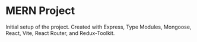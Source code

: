 # MERN Project

Initial setup of the project.  Created with Express, Type Modules, Mongoose, React, Vite, React Router, and Redux-Toolkit.



